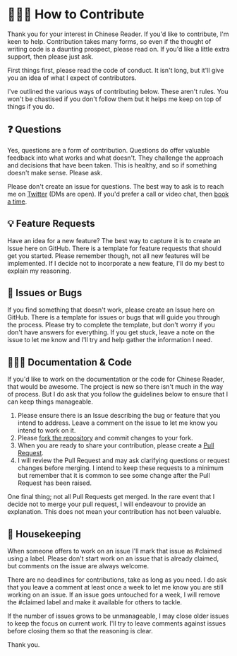 # 🙋🏾‍♂️ How to Contribute

Thank you for your interest in Chinese Reader. If you'd like to contribute, I'm keen to help. Contribution takes many forms, so even if the thought of writing code is a daunting prospect, please read on. If you'd like a little extra support, then please just ask.

First things first, please read the code of conduct. It isn't  long, but it'll give you an idea of what I expect of contributors.

I've outlined the various ways of contributing below. These aren't rules. You won't be chastised if you don't follow them but it helps me keep on top of things if you do.

## ❓ Questions

Yes, questions are a form of contribution. Questions do offer valuable feedback into what works and what doesn't. They challenge the approach and decisions that have been taken. This is healthy, and so if something doesn't make sense. Please ask.

Please don't create an issue for questions. The best way to ask is to reach me on [Twitter](https://twitter.com/billglover) (DMs are open). If you'd prefer a call or video chat, then [book a time](https://calendly.com/billglover/30min).

## 💡 Feature Requests

Have an idea for a new feature? The best way to capture it is to create an Issue here on GitHub. There is a template for feature requests that should get you started. Please remember though, not all new features will be implemented. If I decide not to incorporate a new feature, I'll do my best to explain my reasoning.

## 🐛 Issues or Bugs

If you find something that doesn't work, please create an Issue here on GitHub. There is a template for issues or bugs that will guide you through the process. Please try to complete the template, but don't worry if you don't have answers for everything. If you get stuck, leave a note on the issue to let me know and I'll try and help gather the information I need.

## 👩🏾‍💻 Documentation & Code

If you'd like to work on the documentation or the code for Chinese Reader, that would be awesome. The project is new so there isn't much in the way of process. But I do ask that you follow the guidelines below to ensure that I can keep things manageable.

1. Please ensure there is an Issue describing the bug or feature that you intend to address. Leave a comment on the issue to let me know you intend to work on it.
2. Please [fork the repository](https://docs.github.com/en/github/collaborating-with-issues-and-pull-requests/working-with-forks) and commit changes to your fork.
3. When you are ready to share your contribution, please create a [Pull Request](https://docs.github.com/en/github/collaborating-with-issues-and-pull-requests/proposing-changes-to-your-work-with-pull-requests).
4. I will review the Pull Request and may ask clarifying questions or request changes before merging. I intend to keep these requests to a minimum but remember that it is common to see some change after the Pull Request has been raised.

One final thing; not all Pull Requests get merged. In the rare event that I decide not to merge your pull request, I will endeavour to provide an explanation. This does not mean your contribution has not been valuable. 

## 🧹 Housekeeping

When someone offers to work on an issue I'll mark that issue as #claimed using a label. Please don't start work on an issue that is already claimed, but comments on the issue are always welcome.

There are no deadlines for contributions, take as long as you need. I do ask that you leave a comment at least once a week to let me know you are still working on an issue. If an issue goes untouched for a week, I will remove the #claimed label and make it available for others to tackle.

If the number of issues grows to be unmanageable, I may close older issues to keep the focus on current work. I'll try to leave comments against issues before closing them so that the reasoning is clear.

Thank you.
